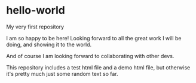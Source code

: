 # hello-world
My very first repository

I am so happy to be here! Looking forward to all the great work I will be doing, and showing it to the world.

And of course I am looking forward to collaborating with other devs.

This repository includes a test html file and a demo html file, but otherwise it's pretty much just some random text so far.

